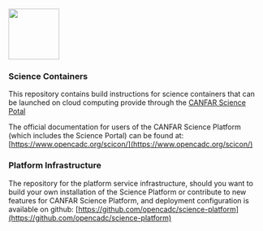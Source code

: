 # [<img align="center" src="canfar-logo.png" height="100" />](https://www.opencadc.org/scicon/) 

### Science Containers



This repository contains build instructions for science containers that can be launched on cloud computing provide through the [CANFAR Science Potal](https://www.canfar.net/science-portal/)

The official documentation for users of the CANFAR Science Platform (which includes the Science Portal) can be found at: [https://www.opencadc.org/scicon/](https://www.opencadc.org/scicon/)

### Platform Infrastructure
The repository for the platform service infrastructure, should you want to build your own installation of the Science Platform or contribute to new features for CANFAR Science Platform, and deployment configuration is available on github:  [https://github.com/opencadc/science-platform](https://github.com/opencadc/science-platform)


